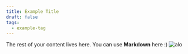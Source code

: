 ```yaml
---
title: Example Title
draft: false
tags:
  - example-tag
---
```

 
The rest of your content lives here. You can use **Markdown** here :)
![alo](https://assets.architecturaldigest.in/photos/600822c83a9d9570bc840f08/4:3/w_1024,h_768,c_limit/My-Neighbor-Totoro-Studio-Ghibli-theme-park-in-Japan-1366x768.jpg)
